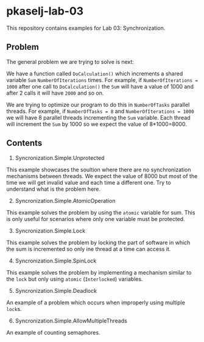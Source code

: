 # pkaselj-lab-03

This repository contains examples for Lab 03: Synchronization.

## Problem

The general problem we are trying to solve is next:

We have a function called `DoCalculation()` which increments a shared variable `Sum` `NumberOfIterations` times. For example,
if `NumberOfIterations = 1000` after one call to `DoCalculation()` the `Sum` will have a value of 1000 and after 2 calls it will have `2000` and so on.

We are trying to optimize our program to do this in `NumberOfTasks` parallel threads. For example, if `NumberOfTasks = 8` and `NumberOfIterations = 1000` we will have
8 parallel threads incrementing the `Sum` variable. Each thread will increment the `Sum` by 1000 so we expect the value of 8*1000=8000.

## Contents

1. Syncronization.Simple.Unprotected

This example showcases the soultion where there are no synchronization mechanisms between threads. We expect the value of 8000
but most of the time we will get invalid value and each time a different one. Try to understand what is the problem here.

2. Syncronization.Simple.AtomicOperation

This example solves the problem by using the `atomic` variable for sum. This is only useful for scenarios where only one variable must be protected.

3. Syncronization.Simple.Lock

This example solves the problem by locking the part of software in which the sum is incremented so only ine thread at a time can access it.

4. Syncronization.Simple.SpinLock

This example solves the problem by implementing a mechanism similar to the `lock` but only using `atomic` (`Interlocked`) variables.

5. Syncronization.Simple.Deadlock

An example of a problem which occurs when improperly using multiple `lock`s.

6. Syncronization.Simple.AllowMultipleThreads

An example of counting semaphores.